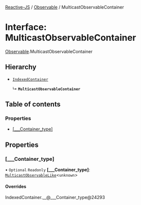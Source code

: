 [Reactive-JS](../README.md) / [Observable](../modules/Observable.md) / MulticastObservableContainer

# Interface: MulticastObservableContainer

[Observable](../modules/Observable.md).MulticastObservableContainer

## Hierarchy

- [`IndexedContainer`](types.IndexedContainer.md)

  ↳ **`MulticastObservableContainer`**

## Table of contents

### Properties

- [[\_\_\_Container\_type]](Observable.MulticastObservableContainer.md#[___container_type])

## Properties

### [\_\_\_Container\_type]

• `Optional` `Readonly` **[\_\_\_Container\_type]**: [`MulticastObservableLike`](types.MulticastObservableLike.md)<`unknown`\>

#### Overrides

IndexedContainer.\_\_@\_\_\_Container\_type@24293
